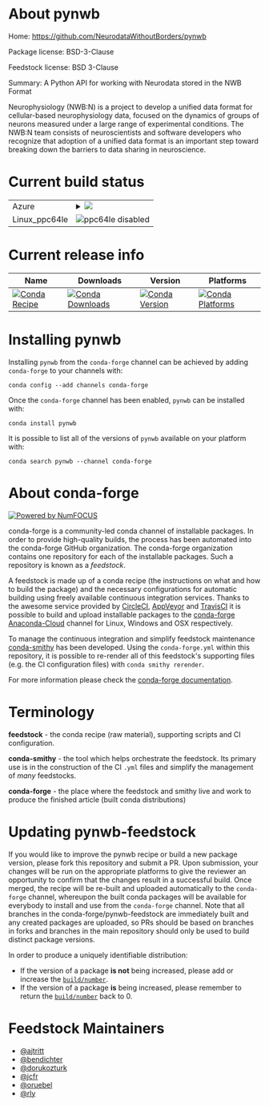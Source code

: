About pynwb
===========

Home: https://github.com/NeurodataWithoutBorders/pynwb

Package license: BSD-3-Clause

Feedstock license: BSD 3-Clause

Summary: A Python API for working with Neurodata stored in the NWB Format

Neurophysiology (NWB:N) is a project to develop a unified data format for
cellular-based neurophysiology data, focused on the dynamics of groups of
neurons measured under a large range of experimental conditions.
The NWB:N team consists of neuroscientists and software developers
who recognize that adoption of a unified data format is an important
step toward breaking down the barriers to data sharing in neuroscience.


Current build status
====================


<table>
    
  <tr>
    <td>Azure</td>
    <td>
      <details>
        <summary>
          <a href="https://dev.azure.com/conda-forge/feedstock-builds/_build/latest?definitionId=5703&branchName=master">
            <img src="https://dev.azure.com/conda-forge/feedstock-builds/_apis/build/status/pynwb-feedstock?branchName=master">
          </a>
        </summary>
        <table>
          <thead><tr><th>Variant</th><th>Status</th></tr></thead>
          <tbody><tr>
              <td>linux_python3.6.____cpython</td>
              <td>
                <a href="https://dev.azure.com/conda-forge/feedstock-builds/_build/latest?definitionId=5703&branchName=master">
                  <img src="https://dev.azure.com/conda-forge/feedstock-builds/_apis/build/status/pynwb-feedstock?branchName=master&jobName=linux&configuration=linux_python3.6.____cpython" alt="variant">
                </a>
              </td>
            </tr><tr>
              <td>linux_python3.7.____cpython</td>
              <td>
                <a href="https://dev.azure.com/conda-forge/feedstock-builds/_build/latest?definitionId=5703&branchName=master">
                  <img src="https://dev.azure.com/conda-forge/feedstock-builds/_apis/build/status/pynwb-feedstock?branchName=master&jobName=linux&configuration=linux_python3.7.____cpython" alt="variant">
                </a>
              </td>
            </tr><tr>
              <td>linux_python3.8.____cpython</td>
              <td>
                <a href="https://dev.azure.com/conda-forge/feedstock-builds/_build/latest?definitionId=5703&branchName=master">
                  <img src="https://dev.azure.com/conda-forge/feedstock-builds/_apis/build/status/pynwb-feedstock?branchName=master&jobName=linux&configuration=linux_python3.8.____cpython" alt="variant">
                </a>
              </td>
            </tr><tr>
              <td>osx_python3.6.____cpython</td>
              <td>
                <a href="https://dev.azure.com/conda-forge/feedstock-builds/_build/latest?definitionId=5703&branchName=master">
                  <img src="https://dev.azure.com/conda-forge/feedstock-builds/_apis/build/status/pynwb-feedstock?branchName=master&jobName=osx&configuration=osx_python3.6.____cpython" alt="variant">
                </a>
              </td>
            </tr><tr>
              <td>osx_python3.7.____cpython</td>
              <td>
                <a href="https://dev.azure.com/conda-forge/feedstock-builds/_build/latest?definitionId=5703&branchName=master">
                  <img src="https://dev.azure.com/conda-forge/feedstock-builds/_apis/build/status/pynwb-feedstock?branchName=master&jobName=osx&configuration=osx_python3.7.____cpython" alt="variant">
                </a>
              </td>
            </tr><tr>
              <td>osx_python3.8.____cpython</td>
              <td>
                <a href="https://dev.azure.com/conda-forge/feedstock-builds/_build/latest?definitionId=5703&branchName=master">
                  <img src="https://dev.azure.com/conda-forge/feedstock-builds/_apis/build/status/pynwb-feedstock?branchName=master&jobName=osx&configuration=osx_python3.8.____cpython" alt="variant">
                </a>
              </td>
            </tr><tr>
              <td>win_python3.6.____cpython</td>
              <td>
                <a href="https://dev.azure.com/conda-forge/feedstock-builds/_build/latest?definitionId=5703&branchName=master">
                  <img src="https://dev.azure.com/conda-forge/feedstock-builds/_apis/build/status/pynwb-feedstock?branchName=master&jobName=win&configuration=win_python3.6.____cpython" alt="variant">
                </a>
              </td>
            </tr><tr>
              <td>win_python3.7.____cpython</td>
              <td>
                <a href="https://dev.azure.com/conda-forge/feedstock-builds/_build/latest?definitionId=5703&branchName=master">
                  <img src="https://dev.azure.com/conda-forge/feedstock-builds/_apis/build/status/pynwb-feedstock?branchName=master&jobName=win&configuration=win_python3.7.____cpython" alt="variant">
                </a>
              </td>
            </tr><tr>
              <td>win_python3.8.____cpython</td>
              <td>
                <a href="https://dev.azure.com/conda-forge/feedstock-builds/_build/latest?definitionId=5703&branchName=master">
                  <img src="https://dev.azure.com/conda-forge/feedstock-builds/_apis/build/status/pynwb-feedstock?branchName=master&jobName=win&configuration=win_python3.8.____cpython" alt="variant">
                </a>
              </td>
            </tr>
          </tbody>
        </table>
      </details>
    </td>
  </tr>
  <tr>
    <td>Linux_ppc64le</td>
    <td>
      <img src="https://img.shields.io/badge/ppc64le-disabled-lightgrey.svg" alt="ppc64le disabled">
    </td>
  </tr>
</table>

Current release info
====================

| Name | Downloads | Version | Platforms |
| --- | --- | --- | --- |
| [![Conda Recipe](https://img.shields.io/badge/recipe-pynwb-green.svg)](https://anaconda.org/conda-forge/pynwb) | [![Conda Downloads](https://img.shields.io/conda/dn/conda-forge/pynwb.svg)](https://anaconda.org/conda-forge/pynwb) | [![Conda Version](https://img.shields.io/conda/vn/conda-forge/pynwb.svg)](https://anaconda.org/conda-forge/pynwb) | [![Conda Platforms](https://img.shields.io/conda/pn/conda-forge/pynwb.svg)](https://anaconda.org/conda-forge/pynwb) |

Installing pynwb
================

Installing `pynwb` from the `conda-forge` channel can be achieved by adding `conda-forge` to your channels with:

```
conda config --add channels conda-forge
```

Once the `conda-forge` channel has been enabled, `pynwb` can be installed with:

```
conda install pynwb
```

It is possible to list all of the versions of `pynwb` available on your platform with:

```
conda search pynwb --channel conda-forge
```


About conda-forge
=================

[![Powered by NumFOCUS](https://img.shields.io/badge/powered%20by-NumFOCUS-orange.svg?style=flat&colorA=E1523D&colorB=007D8A)](http://numfocus.org)

conda-forge is a community-led conda channel of installable packages.
In order to provide high-quality builds, the process has been automated into the
conda-forge GitHub organization. The conda-forge organization contains one repository
for each of the installable packages. Such a repository is known as a *feedstock*.

A feedstock is made up of a conda recipe (the instructions on what and how to build
the package) and the necessary configurations for automatic building using freely
available continuous integration services. Thanks to the awesome service provided by
[CircleCI](https://circleci.com/), [AppVeyor](https://www.appveyor.com/)
and [TravisCI](https://travis-ci.com/) it is possible to build and upload installable
packages to the [conda-forge](https://anaconda.org/conda-forge)
[Anaconda-Cloud](https://anaconda.org/) channel for Linux, Windows and OSX respectively.

To manage the continuous integration and simplify feedstock maintenance
[conda-smithy](https://github.com/conda-forge/conda-smithy) has been developed.
Using the ``conda-forge.yml`` within this repository, it is possible to re-render all of
this feedstock's supporting files (e.g. the CI configuration files) with ``conda smithy rerender``.

For more information please check the [conda-forge documentation](https://conda-forge.org/docs/).

Terminology
===========

**feedstock** - the conda recipe (raw material), supporting scripts and CI configuration.

**conda-smithy** - the tool which helps orchestrate the feedstock.
                   Its primary use is in the construction of the CI ``.yml`` files
                   and simplify the management of *many* feedstocks.

**conda-forge** - the place where the feedstock and smithy live and work to
                  produce the finished article (built conda distributions)


Updating pynwb-feedstock
========================

If you would like to improve the pynwb recipe or build a new
package version, please fork this repository and submit a PR. Upon submission,
your changes will be run on the appropriate platforms to give the reviewer an
opportunity to confirm that the changes result in a successful build. Once
merged, the recipe will be re-built and uploaded automatically to the
`conda-forge` channel, whereupon the built conda packages will be available for
everybody to install and use from the `conda-forge` channel.
Note that all branches in the conda-forge/pynwb-feedstock are
immediately built and any created packages are uploaded, so PRs should be based
on branches in forks and branches in the main repository should only be used to
build distinct package versions.

In order to produce a uniquely identifiable distribution:
 * If the version of a package **is not** being increased, please add or increase
   the [``build/number``](https://conda.io/docs/user-guide/tasks/build-packages/define-metadata.html#build-number-and-string).
 * If the version of a package **is** being increased, please remember to return
   the [``build/number``](https://conda.io/docs/user-guide/tasks/build-packages/define-metadata.html#build-number-and-string)
   back to 0.

Feedstock Maintainers
=====================

* [@ajtritt](https://github.com/ajtritt/)
* [@bendichter](https://github.com/bendichter/)
* [@dorukozturk](https://github.com/dorukozturk/)
* [@jcfr](https://github.com/jcfr/)
* [@oruebel](https://github.com/oruebel/)
* [@rly](https://github.com/rly/)

